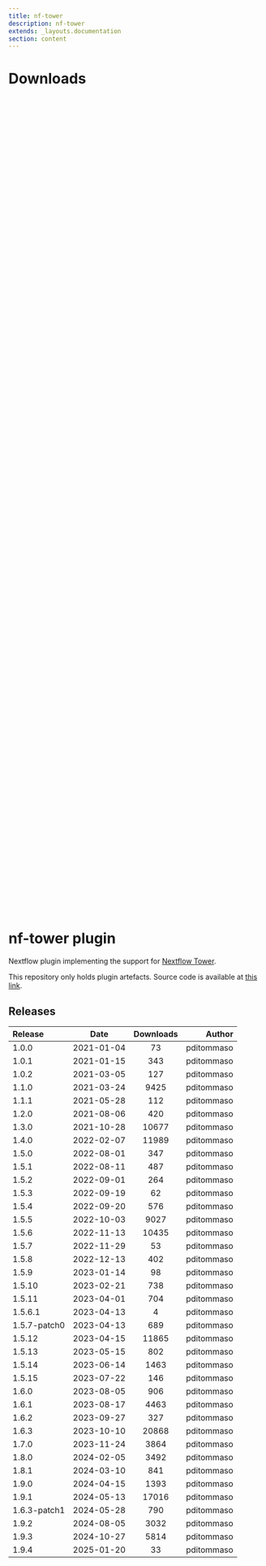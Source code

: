 ```yaml
---
title: nf-tower
description: nf-tower
extends: _layouts.documentation
section: content
---
```


# Downloads

<div style="position: relative; height:40vh; width:80vw">
    <canvas id="releases"></canvas>
</div>
<script type="module" src="nf-plugins-stats/docs/nf-tower/nf-tower.js"></script>

# nf-tower plugin

Nextflow plugin implementing the support for [Nextflow Tower](https://tower.nf/). 

This repository only holds plugin artefacts. Source code is available at [this link](https://github.com/nextflow-io/nextflow/tree/master/plugins/nf-tower). 


## Releases

| Release                               |                       Date                       |                   Downloads                    |                           Author |
| :------------ |:------------------------------------------------:|:----------------------------------------------:|---------------------------------:|
 |  1.0.0                                               | 2021-01-04                                          | 73                                                 | pditommaso                                         |
 |  1.0.1                                               | 2021-01-15                                          | 343                                                | pditommaso                                         |
 |  1.0.2                                               | 2021-03-05                                          | 127                                                | pditommaso                                         |
 |  1.1.0                                               | 2021-03-24                                          | 9425                                               | pditommaso                                         |
 |  1.1.1                                               | 2021-05-28                                          | 112                                                | pditommaso                                         |
 |  1.2.0                                               | 2021-08-06                                          | 420                                                | pditommaso                                         |
 |  1.3.0                                               | 2021-10-28                                          | 10677                                              | pditommaso                                         |
 |  1.4.0                                               | 2022-02-07                                          | 11989                                              | pditommaso                                         |
 |  1.5.0                                               | 2022-08-01                                          | 347                                                | pditommaso                                         |
 |  1.5.1                                               | 2022-08-11                                          | 487                                                | pditommaso                                         |
 |  1.5.2                                               | 2022-09-01                                          | 264                                                | pditommaso                                         |
 |  1.5.3                                               | 2022-09-19                                          | 62                                                 | pditommaso                                         |
 |  1.5.4                                               | 2022-09-20                                          | 576                                                | pditommaso                                         |
 |  1.5.5                                               | 2022-10-03                                          | 9027                                               | pditommaso                                         |
 |  1.5.6                                               | 2022-11-13                                          | 10435                                              | pditommaso                                         |
 |  1.5.7                                               | 2022-11-29                                          | 53                                                 | pditommaso                                         |
 |  1.5.8                                               | 2022-12-13                                          | 402                                                | pditommaso                                         |
 |  1.5.9                                               | 2023-01-14                                          | 98                                                 | pditommaso                                         |
 |  1.5.10                                              | 2023-02-21                                          | 738                                                | pditommaso                                         |
 |  1.5.11                                              | 2023-04-01                                          | 704                                                | pditommaso                                         |
 |  1.5.6.1                                             | 2023-04-13                                          | 4                                                  | pditommaso                                         |
 |  1.5.7-patch0                                        | 2023-04-13                                          | 689                                                | pditommaso                                         |
 |  1.5.12                                              | 2023-04-15                                          | 11865                                              | pditommaso                                         |
 |  1.5.13                                              | 2023-05-15                                          | 802                                                | pditommaso                                         |
 |  1.5.14                                              | 2023-06-14                                          | 1463                                               | pditommaso                                         |
 |  1.5.15                                              | 2023-07-22                                          | 146                                                | pditommaso                                         |
 |  1.6.0                                               | 2023-08-05                                          | 906                                                | pditommaso                                         |
 |  1.6.1                                               | 2023-08-17                                          | 4463                                               | pditommaso                                         |
 |  1.6.2                                               | 2023-09-27                                          | 327                                                | pditommaso                                         |
 |  1.6.3                                               | 2023-10-10                                          | 20868                                              | pditommaso                                         |
 |  1.7.0                                               | 2023-11-24                                          | 3864                                               | pditommaso                                         |
 |  1.8.0                                               | 2024-02-05                                          | 3492                                               | pditommaso                                         |
 |  1.8.1                                               | 2024-03-10                                          | 841                                                | pditommaso                                         |
 |  1.9.0                                               | 2024-04-15                                          | 1393                                               | pditommaso                                         |
 |  1.9.1                                               | 2024-05-13                                          | 17016                                              | pditommaso                                         |
 |  1.6.3-patch1                                        | 2024-05-28                                          | 790                                                | pditommaso                                         |
 |  1.9.2                                               | 2024-08-05                                          | 3032                                               | pditommaso                                         |
 |  1.9.3                                               | 2024-10-27                                          | 5814                                               | pditommaso                                         |
 |  1.9.4                                               | 2025-01-20                                          | 33                                                 | pditommaso                                         |
